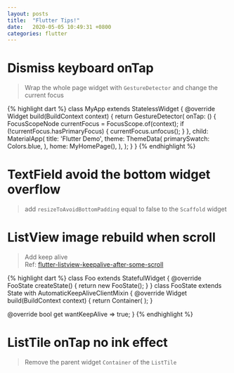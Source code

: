 ```yaml
---
layout: posts
title:  "Flutter Tips!"
date:   2020-05-05 10:49:31 +0800
categories: flutter 
---
```

# Dismiss keyboard onTap
> Wrap the whole page widget with `GestureDetector` and change the current focus

{% highlight dart %}
class MyApp extends StatelessWidget {
  @override
  Widget build(BuildContext context) {
    return GestureDetector(
      onTap: () {
        FocusScopeNode currentFocus = FocusScope.of(context);
         if (!currentFocus.hasPrimaryFocus) {
          currentFocus.unfocus();
        }
      },
      child: MaterialApp(
        title: 'Flutter Demo',
        theme: ThemeData(
          primarySwatch: Colors.blue,
        ),
        home: MyHomePage(),
      ),
    );
  }
}
{% endhighlight %}

# TextField avoid the bottom widget overflow
> add `resizeToAvoidBottomPadding` equal to false to the `Scaffold` widget

# ListView image rebuild when scroll
> Add keep alive  
> Ref: [flutter-listview-keepalive-after-some-scroll](https://stackoverflow.com/questions/52541172/flutter-listview-keepalive-after-some-scroll)


{% highlight dart %}
class Foo extends StatefulWidget {
  @override
  FooState createState() {
    return new FooState();
  }
}
class FooState extends State<Foo> with AutomaticKeepAliveClientMixin {
  @override
  Widget build(BuildContext context) {
    return Container(
    );
  }

  @override
  bool get wantKeepAlive => true;
}
{% endhighlight %}

# ListTile onTap no ink effect
> Remove the parent widget `Container` of the `ListTile`
